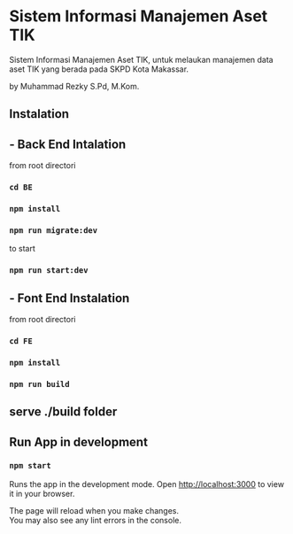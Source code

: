 # Sistem Informasi Manajemen Aset TIK

Sistem Informasi Manajemen Aset TIK, untuk melaukan manajemen data aset TIK yang berada pada SKPD Kota Makassar.

by Muhammad Rezky S.Pd, M.Kom.

## Instalation

## - Back End Intalation
from root directori
### `cd BE`
### `npm install`
### `npm run migrate:dev`
to start
### `npm run start:dev`

## - Font End Instalation
from root directori
### `cd FE`
### `npm install`
### `npm run build`
## serve ./build folder

## Run App in development
### `npm start`
Runs the app in the development mode.
Open [http://localhost:3000](http://localhost:3000) to view it in your browser.

The page will reload when you make changes.\
You may also see any lint errors in the console.